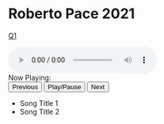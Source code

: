 # Roberto Pace 2021

[Q1](https://github.com/StoryboardWax/wp-gutenberg-block-001/raw/refs/heads/main/wp/wp-content/uploads/muzieken/Ambient_Lounge/Roberto_Pace-2022-Q1/01-roberto-pace-q1.mp3)


<div id="audio-player-container" style="border: #000000 1px;">
    <audio id="myAudio" controls>
      <source src="Ambient_Lounge/Roberto_Pace-2022-Q1/01-roberto-pace-q1.mp3" type="audio/mpeg">
    </audio>
    <div id="now-playing">Now Playing: <span id="current-track-title"></span></div>
    <button id="prevBtn">Previous</button>
    <button id="playPauseBtn">Play/Pause</button>
    <button id="nextBtn">Next</button>
    <ul id="playlist">
        <li data-src="Ambient_Lounge/Roberto_Pace-2022-Q1/01-roberto-pace-q1.mp3">Song Title 1</li>
        <li data-src="audio/song2.mp3">Song Title 2</li>
        <!-- More songs -->
    </ul>
</div>
